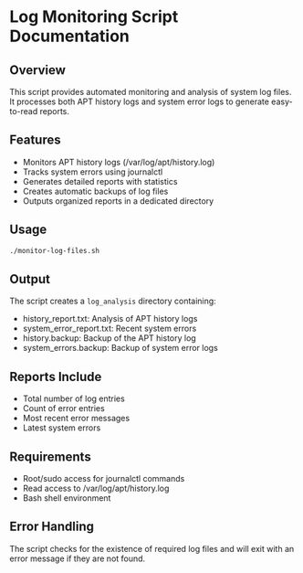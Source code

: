 
# Log Monitoring Script Documentation

## Overview
This script provides automated monitoring and analysis of system log files. It processes both APT history logs and system error logs to generate easy-to-read reports.

## Features
- Monitors APT history logs (/var/log/apt/history.log)
- Tracks system errors using journalctl
- Generates detailed reports with statistics
- Creates automatic backups of log files
- Outputs organized reports in a dedicated directory

## Usage
```bash
./monitor-log-files.sh
```

## Output
The script creates a `log_analysis` directory containing:
- history_report.txt: Analysis of APT history logs
- system_error_report.txt: Recent system errors
- history.backup: Backup of the APT history log
- system_errors.backup: Backup of system error logs

## Reports Include
- Total number of log entries
- Count of error entries
- Most recent error messages
- Latest system errors

## Requirements
- Root/sudo access for journalctl commands
- Read access to /var/log/apt/history.log
- Bash shell environment

## Error Handling
The script checks for the existence of required log files and will exit with an error message if they are not found.
